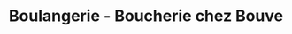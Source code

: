 ---
title: "Boulangerie - Boucherie chez Bouve"
url: /dunkerque/boulangerie-boucherie-chez-bouve/
shop: boucherie
---